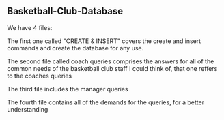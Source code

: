 ## Basketball-Club-Database

We have 4 files:

The first one called "CREATE & INSERT" covers the create and insert commands and create the database for any use.

The second file called coach queries comprises the answers for all of the common needs of the basketball club staff I could think of, that one reffers to the coaches queries

The third file includes the manager queries

The fourth file contains all of the demands for the queries, for a better understanding

